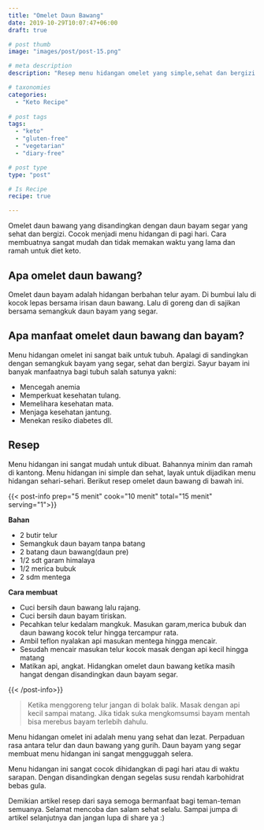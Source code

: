 ```yaml
---
title: "Omelet Daun Bawang"
date: 2019-10-29T10:07:47+06:00
draft: true

# post thumb
image: "images/post/post-15.png"

# meta description
description: "Resep menu hidangan omelet yang simple,sehat dan bergizi ala diet keto yang layak untuk di komsumsi sehari-sehari."

# taxonomies
categories:
  - "Keto Recipe"
  
# post tags
tags:
  - "keto"
  - "gluten-free"
  - "vegetarian"
  - "diary-free"

# post type
type: "post"

# Is Recipe
recipe: true

---
```


Omelet daun bawang yang disandingkan dengan daun bayam segar yang sehat dan bergizi. Cocok menjadi menu hidangan di pagi hari. Cara membuatnya sangat mudah dan tidak memakan waktu yang lama dan ramah untuk diet keto.

## Apa omelet daun bawang?

Omelet daun bayam adalah hidangan berbahan telur ayam. Di bumbui lalu di kocok lepas bersama irisan daun bawang. Lalu di goreng dan di sajikan bersama semangkuk daun bayam yang segar.

## Apa manfaat omelet daun bawang dan bayam?

Menu hidangan omelet ini sangat baik untuk tubuh. Apalagi di sandingkan dengan semangkuk bayam yang segar, sehat dan bergizi. Sayur bayam ini banyak manfaatnya bagi tubuh salah satunya yakni:
- Mencegah anemia
- Memperkuat kesehatan tulang.
- Memelihara kesehatan mata.
- Menjaga kesehatan jantung.
- Menekan resiko diabetes dll.

## Resep
Menu hidangan ini sangat mudah untuk dibuat. Bahannya minim dan ramah di kantong. Menu hidangan ini simple dan sehat, layak untuk dijadikan menu hidangan sehari-sehari. Berikut resep omelet daun bawang di bawah ini.

{{< post-info prep="5 menit" cook="10 menit" total="15 menit" serving="1">}}

__Bahan__

- 2 butir telur
- Semangkuk daun bayam tanpa batang
- 2 batang daun bawang(daun pre)
- 1/2 sdt garam himalaya
- 1/2 merica bubuk
- 2 sdm mentega

__Cara membuat__

- Cuci bersih daun bawang lalu rajang.
- Cuci bersih daun bayam tiriskan.
- Pecahkan telur kedalam mangkuk. Masukan garam,merica bubuk dan daun bawang kocok telur hingga tercampur rata.
- Ambil teflon nyalakan api masukan mentega hingga mencair.
- Sesudah mencair masukan telur kocok masak dengan api kecil hingga matang
- Matikan api, angkat. Hidangkan omelet daun bawang ketika masih hangat dengan disandingkan daun bayam segar.

{{< /post-info>}}

>Ketika menggoreng telur jangan di bolak balik. Masak dengan api kecil sampai matang. Jika tidak suka mengkomsumsi bayam mentah bisa merebus bayam terlebih dahulu.

Menu hidangan omelet ini adalah menu yang sehat dan lezat. Perpaduan rasa antara telur dan daun bawang yang gurih. Daun bayam yang segar membuat menu hidangan ini sangat mengguggah selera.

Menu hidangan ini sangat cocok dihidangkan di pagi hari atau di waktu sarapan. Dengan disandingkan dengan segelas susu rendah karbohidrat bebas gula.

Demikian artikel resep dari saya semoga bermanfaat bagi teman-teman semuanya. Selamat mencoba dan salam sehat selalu. Sampai jumpa di artikel selanjutnya dan jangan lupa di share ya :)